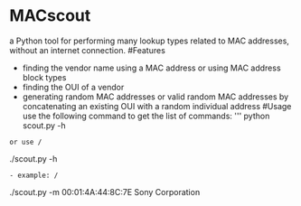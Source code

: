 # MACscout
a Python tool for performing many lookup types related to MAC addresses, without an internet connection.
#Features
- finding the vendor name using a MAC address or using  MAC address block types
- finding the OUI of a vendor
- generating random MAC addresses or valid random MAC addresses by concatenating an existing OUI with a random individual address
#Usage
use the following command to get the list of commands:
'''
 python scout.py -h
```  /
or use /
```
./scout.py -h
```  /
- example: /
```
./scout.py -m 00:01:4A:44:8C:7E
Sony Corporation
```
  
